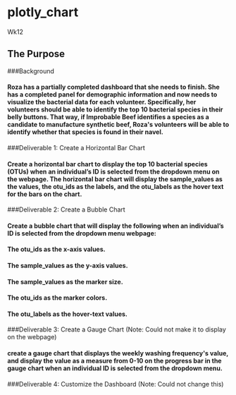 # plotly_chart
Wk12

## The Purpose
###Background
#### Roza has a partially completed dashboard that she needs to finish. She has a completed panel for demographic information and now needs to visualize the bacterial data for each volunteer. Specifically, her volunteers should be able to identify the top 10 bacterial species in their belly buttons. That way, if Improbable Beef identifies a species as a candidate to manufacture synthetic beef, Roza's volunteers will be able to identify whether that species is found in their navel.
###Deliverable 1: Create a Horizontal Bar Chart
#### Create a horizontal bar chart to display the top 10 bacterial species (OTUs) when an individual’s ID is selected from the dropdown menu on the webpage. The horizontal bar chart will display the sample_values as the values, the otu_ids as the labels, and the otu_labels as the hover text for the bars on the chart.
###Deliverable 2: Create a Bubble Chart
#### Create a bubble chart that will display the following when an individual’s ID is selected from the dropdown menu webpage:
#### The otu_ids as the x-axis values.
#### The sample_values as the y-axis values.
#### The sample_values as the marker size.
#### The otu_ids as the marker colors.
#### The otu_labels as the hover-text values.
###Deliverable 3: Create a Gauge Chart (Note: Could not make it to display on the webpage)
#### create a gauge chart that displays the weekly washing frequency's value, and display the value as a measure from 0-10 on the progress bar in the gauge chart when an individual ID is selected from the dropdown menu.
###Deliverable 4: Customize the Dashboard (Note: Could not change this) 
